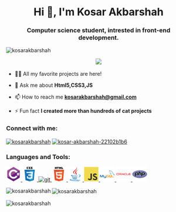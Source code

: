 <h1 align="center">Hi 👋, I'm Kosar Akbarshah</h1>
<h3 align="center">Computer science student, intrested in front-end development.</h3>

<p align="left"> <img src="https://komarev.com/ghpvc/?username=kosarakbarshah&label=Profile%20views&color=0e75b6&style=flat" alt="kosarakbarshah" /> </p>

<p align="center">  
  <img src="https://i.giphy.com/media/v1.Y2lkPTc5MGI3NjExM2t6MW8xdmM0YzJhOHF2c3R6NHI3c3Q1MmR3ZDd4cDdsOXpnbGZ1aiZlcD12MV9pbnRlcm5hbF9naWZfYnlfaWQmY3Q9Zw/5itD6QOf7Gs58yBUFz/giphy.gif" width="600" />  
</p>

- 👨‍💻 All my favorite projects are here!

- 💬 Ask me about **Html5,CSS3,JS**

- 📫 How to reach me **kosarakbarshah@gmail.com**

- ⚡ Fun fact **I created more than hundreds of cat projects**

<h3 align="left">Connect with me:</h3>
<p align="left">
<a href="https://twitter.com/kosarakbarshah" target="blank"><img align="center" src="https://raw.githubusercontent.com/rahuldkjain/github-profile-readme-generator/master/src/images/icons/Social/twitter.svg" alt="kosarakbarshah" height="30" width="40" /></a>
<a href="https://linkedin.com/in/kosar-akbarshah-22102b1b6" target="blank"><img align="center" src="https://raw.githubusercontent.com/rahuldkjain/github-profile-readme-generator/master/src/images/icons/Social/linked-in-alt.svg" alt="kosar-akbarshah-22102b1b6" height="30" width="40" /></a>
</p>

<h3 align="left">Languages and Tools:</h3>
<p align="left"> <a href="https://www.w3schools.com/cs/" target="_blank" rel="noreferrer"> <img src="https://raw.githubusercontent.com/devicons/devicon/master/icons/csharp/csharp-original.svg" alt="csharp" width="40" height="40"/> </a> <a href="https://www.w3schools.com/css/" target="_blank" rel="noreferrer"> <img src="https://raw.githubusercontent.com/devicons/devicon/master/icons/css3/css3-original-wordmark.svg" alt="css3" width="40" height="40"/> </a> <a href="https://git-scm.com/" target="_blank" rel="noreferrer"> <img src="https://www.vectorlogo.zone/logos/git-scm/git-scm-icon.svg" alt="git" width="40" height="40"/> </a> <a href="https://www.w3.org/html/" target="_blank" rel="noreferrer"> <img src="https://raw.githubusercontent.com/devicons/devicon/master/icons/html5/html5-original-wordmark.svg" alt="html5" width="40" height="40"/> </a> <a href="https://www.java.com" target="_blank" rel="noreferrer"> <img src="https://raw.githubusercontent.com/devicons/devicon/master/icons/java/java-original.svg" alt="java" width="40" height="40"/> </a> <a href="https://developer.mozilla.org/en-US/docs/Web/JavaScript" target="_blank" rel="noreferrer"> <img src="https://raw.githubusercontent.com/devicons/devicon/master/icons/javascript/javascript-original.svg" alt="javascript" width="40" height="40"/> </a> <a href="https://www.mysql.com/" target="_blank" rel="noreferrer"> <img src="https://raw.githubusercontent.com/devicons/devicon/master/icons/mysql/mysql-original-wordmark.svg" alt="mysql" width="40" height="40"/> </a> <a href="https://www.oracle.com/" target="_blank" rel="noreferrer"> <img src="https://raw.githubusercontent.com/devicons/devicon/master/icons/oracle/oracle-original.svg" alt="oracle" width="40" height="40"/> </a> <a href="https://www.php.net" target="_blank" rel="noreferrer"> <img src="https://raw.githubusercontent.com/devicons/devicon/master/icons/php/php-original.svg" alt="php" width="40" height="40"/> </a> </p>

<p><img align="left" src="https://github-readme-stats.vercel.app/api/top-langs?username=kosarakbarshah&show_icons=true&locale=en&layout=compact" alt="kosarakbarshah" /></p>

<p>&nbsp;<img align="center" src="https://github-readme-stats.vercel.app/api?username=kosarakbarshah&show_icons=true&locale=en" alt="kosarakbarshah" /></p>

<p><img align="center" src="https://github-readme-streak-stats.herokuapp.com/?user=kosarakbarshah&" alt="kosarakbarshah" /></p>
